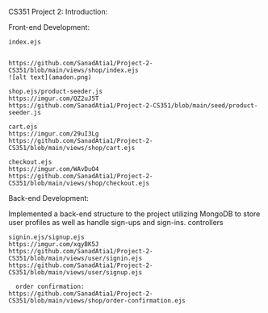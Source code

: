 CS351 Project 2:
Introduction:

Front-end Development:

    index.ejs
    

    https://github.com/SanadAtia1/Project-2-CS351/blob/main/views/shop/index.ejs
    ![alt text](amadon.png)
    
    shop.ejs/product-seeder.js
    https://imgur.com/QZ2uJ5T
    https://github.com/SanadAtia1/Project-2-CS351/blob/main/seed/product-seeder.js
    
    cart.ejs
    https://imgur.com/29uI3Lg
    https://github.com/SanadAtia1/Project-2-CS351/blob/main/views/shop/cart.ejs
    
    checkout.ejs
    https://imgur.com/WAvDuO4
    https://github.com/SanadAtia1/Project-2-CS351/blob/main/views/shop/checkout.ejs
    
    

Back-end Development:

Implemented a back-end structure to the project utilizing MongoDB to store user profiles as well as handle sign-ups and sign-ins.
controllers

  
    signin.ejs/signup.ejs
    https://imgur.com/xqyBK5J
    https://github.com/SanadAtia1/Project-2-CS351/blob/main/views/user/signin.ejs
    https://github.com/SanadAtia1/Project-2-CS351/blob/main/views/user/signup.ejs

      order confirmation:
    https://github.com/SanadAtia1/Project-2-CS351/blob/main/views/shop/order-confirmation.ejs
